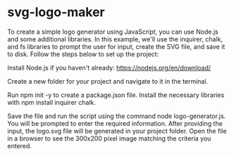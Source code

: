 # svg-logo-maker

To create a simple logo generator using JavaScript, you can use Node.js and some additional libraries. In this example, we'll use the inquirer, chalk, and fs libraries to prompt the user for input, create the SVG file, and save it to disk. Follow the steps below to set up the project:

Install Node.js if you haven't already: https://nodejs.org/en/download/

Create a new folder for your project and navigate to it in the terminal.

Run npm init -y to create a package.json file.
Install the necessary libraries with npm install inquirer chalk.

Save the file and run the script using the command node logo-generator.js. You will be prompted to enter the required information. After providing the input, the logo.svg file will be generated in your project folder. Open the file in a browser to see the 300x200 pixel image matching the criteria you entered.